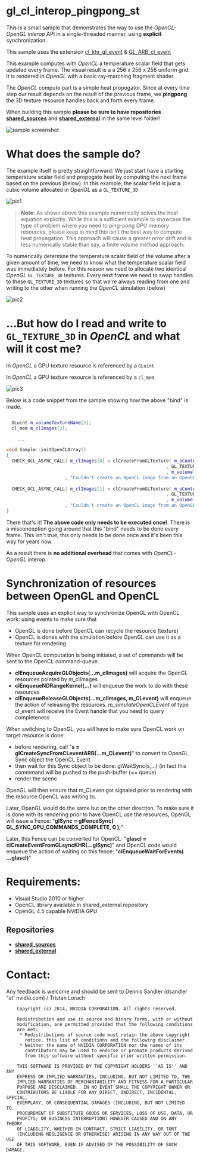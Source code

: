 # gl\_cl\_interop\_pingpong_st

This is a small sample that demonstrates the way to use the *OpenCL-OpenGL* *interop* API in a single-threaded manner, using **explicit** synchronization.

This sample uses the extension [cl\_khr\_gl\_event](https://www.khronos.org/registry/cl/sdk/1.1/docs/man/xhtml/gl_event.html) & [GL\_ARB\_cl\_event](https://www.opengl.org/registry/specs/ARB/cl_event.txt)

This example computes with *OpenCL* a temperature scalar field that gets updated every frame. The visual result is a a 256 x 256 x 256 uniform grid. It is rendered in *OpenGL* with a basic ray-marching fragment shader.

The *OpenCL* compute part is a simple heat propogator. Since at every time step our result depends on the result of the previous frame, we **pingpong** the 3D texture resource handles back and forth every frame.

When building this sample **please be sure to have repositories** **[shared_sources](https://github.com/nvpro-samples/shared_sources)** and **[shared_external](https://github.com/nvpro-samples/shared_external)** in the same level folder!

![sample screenshot](https://github.com/nvpro-samples/gl_cl_interop_pingpong_st/blob/master/doc/sample.png?raw=true)

# What does the sample do?

The example itself is pretty straightforward: We just start have a starting temperature scalar field and propogate heat by computing the next frame based on the previous (below). In this example, the scalar field is just a cubic volume allocated in *OpenGL* as a `GL_TEXTURE_3D`

![pic1](https://github.com/nvpro-samples/gl_cl_interop_pingpong_st/blob/master/doc/pic_1.png?raw=true)

> **Note:** As shown above this example numerically solves the heat equation explicitly. While this is a sufficient example to showcase the type of problem where you need to ping-pong GPU memory resources, please keep in mind this isn't the best way to compute heat propagation. This approach will cause a greater error drift and is less numerically stable than say, a finite volume method approach.

To numerically determine the temperature scalar field of the volume after a given amount of time, we need to know what the temperature scalar field was immediately before. For this reason we need to allocate two identical *OpenGL* `GL_TEXTURE_3D` textures.
Every next frame we need to swap handles to these `GL_TEXTURE_3D` textures so that we're always reading from one and writing to the other when running the *OpenCL* simulation (below)

![pic2](https://github.com/nvpro-samples/gl_cl_interop_pingpong_st/blob/master/doc/pic_2.png?raw=true)

# ...But how do I read and write to `GL_TEXTURE_3D` in *OpenCL* and what will it cost me?

In *OpenGL* a GPU texture resource is referenced by a `GLuint`

In *OpenCL* a GPU texture resource is referenced by a `cl_mem`

![pic3](https://github.com/nvpro-samples/gl_cl_interop_pingpong_st/blob/master/doc/pic_3.png?raw=true)

Below is a code snippet from the sample showing how the above "bind" is made.


```cpp

  GLuint m_volumeTextureName[2];
  cl_mem m_clImages[2];

    ...

void Sample::initOpenCLArray()
{
  CHECK_OCL_ASYNC_CALL( m_clImages[0] = clCreateFromGLTexture( m_oContext, CL_MEM_READ_WRITE
                                                            , GL_TEXTURE_3D, 0
                                                            , m_volumeTextureName[0], &OCLERR )
                      , "Couldn't create an OpenCL image from an OpenGL texture" );
  
  CHECK_OCL_ASYNC_CALL( m_clImages[1] = clCreateFromGLTexture( m_oContext, CL_MEM_READ_WRITE
                                                            , GL_TEXTURE_3D, 0
                                                            , m_volumeTextureName[1], &OCLERR )
                      , "Couldn't create an OpenCL image from an OpenGL texture" );
}

```

There that's it! **The above code only needs to be executed once!**. There is a misconception going around that this "bind" needs to be done every frame. This isn't true, this only needs to be done once and it's been this way for years now.

As a result there is **no additional overhead** that comes with *OpenCL*-*OpenGL* interop.

# Synchronization of resources between OpenGL and OpenCL

This sample uses an explicit way to synchronize OpenGL with OpenCL work: using events to make sure that
- OpenGL is done before OpenCL can recycle the resource (texture)
- OpenCL is dones with the simulation before OpenGL can use it as a texture for rendering

When OpenCL computation is being initiated, a set of commands will be sent to the OpenCL command-queue.

- **clEnqueueAcquireGLObjects(...m_clImages)** will acquire the OpenGL resources pointed by m_clImages
- **clEnqueueNDRangeKernel(...)** will enqueue the work to do with these resources
- **clEnqueueReleaseGLObjects(...m_clImages, m_CLevent)** will enqueue the action of releasing the resources. *m_simulateOpenCLEvent* of type cl_event will receive the Event handle that you need to query completeness

When switching to OpenGL, you will have to make sure OpenCL work on target resource is done:
- before rendering, call "**s = glCreateSyncFromCLeventARB(...m_CLevent)**" to convert to OpenGL Sync object the OpenCL Event
- then wait for this Sync object to be done: glWaitSync(s,...) (in fact this commmand will be pushed to the push-buffer (== queue)
- render the scene

OpenGL will then ensure that m_CLeven got signaled prior to rendering with the resource OpenCL was writing to.

Later, OpenGL would do the same but on the other direction. To make sure it is done with its rendering prior to have OpenCL use the resources, OpenGL will issue a Fence: "**glSync = glFenceSync( GL_SYNC_GPU_COMMANDS_COMPLETE, 0 );**"

Later, this Fence can be converted for OpenCL: "**glascl = clCreateEventFromGLsyncKHR(...glSync)**" and OpenCL code would enqueue the action of waiting on this fence: "**clEnqueueWaitForEvents( ...glascl)**"


# Requirements:
 - Visual Studio 2010 or higher
 - OpenCL library available in shared_external repository
 - OpenGL 4.5 capable NVIDIA GPU

## Repositories
 - **[shared_sources](https://github.com/nvpro-samples/shared_sources)**
 - **[shared_external](https://github.com/nvpro-samples/shared_external)**

# Contact:

Any feedback is welcome and should be sent to Dennis Sandler (dsandler "at' nvidia.com) / Tristan Lorach

```
    Copyright (c) 2014, NVIDIA CORPORATION. All rights reserved.
 
    Redistribution and use in source and binary forms, with or without
    modification, are permitted provided that the following conditions
    are met:
     * Redistributions of source code must retain the above copyright
       notice, this list of conditions and the following disclaimer.
     * Neither the name of NVIDIA CORPORATION nor the names of its
       contributors may be used to endorse or promote products derived
       from this software without specific prior written permission.
 
    THIS SOFTWARE IS PROVIDED BY THE COPYRIGHT HOLDERS ``AS IS'' AND ANY
    EXPRESS OR IMPLIED WARRANTIES, INCLUDING, BUT NOT LIMITED TO, THE
    IMPLIED WARRANTIES OF MERCHANTABILITY AND FITNESS FOR A PARTICULAR
    PURPOSE ARE DISCLAIMED.  IN NO EVENT SHALL THE COPYRIGHT OWNER OR
    CONTRIBUTORS BE LIABLE FOR ANY DIRECT, INDIRECT, INCIDENTAL, SPECIAL,
    EXEMPLARY, OR CONSEQUENTIAL DAMAGES (INCLUDING, BUT NOT LIMITED TO,
    PROCUREMENT OF SUBSTITUTE GOODS OR SERVICES; LOSS OF USE, DATA, OR
    PROFITS; OR BUSINESS INTERRUPTION) HOWEVER CAUSED AND ON ANY THEORY
    OF LIABILITY, WHETHER IN CONTRACT, STRICT LIABILITY, OR TORT
    (INCLUDING NEGLIGENCE OR OTHERWISE) ARISING IN ANY WAY OUT OF THE USE
    OF THIS SOFTWARE, EVEN IF ADVISED OF THE POSSIBILITY OF SUCH DAMAGE.
```
